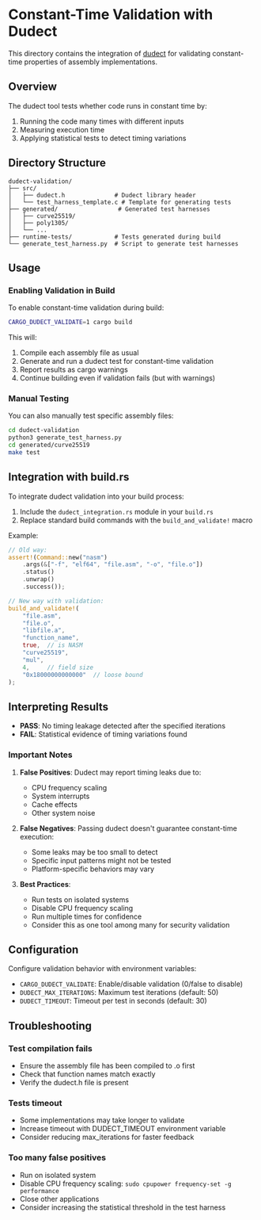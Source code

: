 # Constant-Time Validation with Dudect

This directory contains the integration of [dudect](https://github.com/oreparaz/dudect) for validating constant-time properties of assembly implementations.

## Overview

The dudect tool tests whether code runs in constant time by:
1. Running the code many times with different inputs
2. Measuring execution time
3. Applying statistical tests to detect timing variations

## Directory Structure

```
dudect-validation/
├── src/
│   ├── dudect.h              # Dudect library header
│   └── test_harness_template.c # Template for generating tests
├── generated/                 # Generated test harnesses
│   ├── curve25519/
│   ├── poly1305/
│   └── ...
├── runtime-tests/            # Tests generated during build
└── generate_test_harness.py  # Script to generate test harnesses
```

## Usage

### Enabling Validation in Build

To enable constant-time validation during build:

```bash
CARGO_DUDECT_VALIDATE=1 cargo build
```

This will:
1. Compile each assembly file as usual
2. Generate and run a dudect test for constant-time validation
3. Report results as cargo warnings
4. Continue building even if validation fails (but with warnings)

### Manual Testing

You can also manually test specific assembly files:

```bash
cd dudect-validation
python3 generate_test_harness.py
cd generated/curve25519
make test
```

## Integration with build.rs

To integrate dudect validation into your build process:

1. Include the `dudect_integration.rs` module in your `build.rs`
2. Replace standard build commands with the `build_and_validate!` macro

Example:
```rust
// Old way:
assert!(Command::new("nasm")
    .args(&["-f", "elf64", "file.asm", "-o", "file.o"])
    .status()
    .unwrap()
    .success());

// New way with validation:
build_and_validate!(
    "file.asm",
    "file.o",
    "libfile.a",
    "function_name",
    true,  // is NASM
    "curve25519",
    "mul",
    4,     // field size
    "0x18000000000000"  // loose bound
);
```

## Interpreting Results

- **PASS**: No timing leakage detected after the specified iterations
- **FAIL**: Statistical evidence of timing variations found

### Important Notes

1. **False Positives**: Dudect may report timing leaks due to:
   - CPU frequency scaling
   - System interrupts
   - Cache effects
   - Other system noise

2. **False Negatives**: Passing dudect doesn't guarantee constant-time execution:
   - Some leaks may be too small to detect
   - Specific input patterns might not be tested
   - Platform-specific behaviors may vary

3. **Best Practices**:
   - Run tests on isolated systems
   - Disable CPU frequency scaling
   - Run multiple times for confidence
   - Consider this as one tool among many for security validation

## Configuration

Configure validation behavior with environment variables:

- `CARGO_DUDECT_VALIDATE`: Enable/disable validation (0/false to disable)
- `DUDECT_MAX_ITERATIONS`: Maximum test iterations (default: 50)
- `DUDECT_TIMEOUT`: Timeout per test in seconds (default: 30)

## Troubleshooting

### Test compilation fails
- Ensure the assembly file has been compiled to .o first
- Check that function names match exactly
- Verify the dudect.h file is present

### Tests timeout
- Some implementations may take longer to validate
- Increase timeout with DUDECT_TIMEOUT environment variable
- Consider reducing max_iterations for faster feedback

### Too many false positives
- Run on isolated system
- Disable CPU frequency scaling: `sudo cpupower frequency-set -g performance`
- Close other applications
- Consider increasing the statistical threshold in the test harness